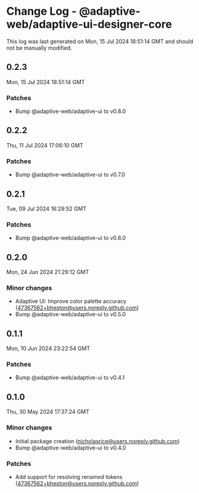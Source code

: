 # Change Log - @adaptive-web/adaptive-ui-designer-core

This log was last generated on Mon, 15 Jul 2024 18:51:14 GMT and should not be manually modified.

<!-- Start content -->

## 0.2.3

Mon, 15 Jul 2024 18:51:14 GMT

### Patches

- Bump @adaptive-web/adaptive-ui to v0.8.0

## 0.2.2

Thu, 11 Jul 2024 17:06:10 GMT

### Patches

- Bump @adaptive-web/adaptive-ui to v0.7.0

## 0.2.1

Tue, 09 Jul 2024 16:29:52 GMT

### Patches

- Bump @adaptive-web/adaptive-ui to v0.6.0

## 0.2.0

Mon, 24 Jun 2024 21:29:12 GMT

### Minor changes

- Adaptive UI: Improve color palette accuracy (47367562+bheston@users.noreply.github.com)
- Bump @adaptive-web/adaptive-ui to v0.5.0

## 0.1.1

Mon, 10 Jun 2024 23:22:54 GMT

### Patches

- Bump @adaptive-web/adaptive-ui to v0.4.1

## 0.1.0

Thu, 30 May 2024 17:37:24 GMT

### Minor changes

- Initial package creation (nicholasrice@users.noreply.github.com)
- Bump @adaptive-web/adaptive-ui to v0.4.0

### Patches

- Add support for resolving renamed tokens (47367562+bheston@users.noreply.github.com)
